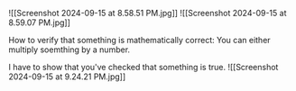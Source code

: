 
![[Screenshot 2024-09-15 at 8.58.51 PM.jpg]]
![[Screenshot 2024-09-15 at 8.59.07 PM.jpg]]

How to verify that something is mathematically correct:
You can either multiply soemthing by a number.

I have to show that you've checked that something is true.
![[Screenshot 2024-09-15 at 9.24.21 PM.jpg]]
